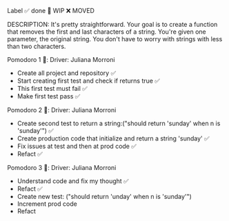 Label
✅ done 🚧 WIP ❌ MOVED

DESCRIPTION:
It's pretty straightforward. Your goal is to create a function that removes the first and last characters of a string. You're given one parameter, the original string. You don't have to worry with strings with less than two characters.

Pomodoro 1 🍅: Driver: Juliana Morroni
- Create all project and repository ✅
- Start creating first test and check if returns true ✅
- This first test must fail ✅
- Make first test pass ✅

Pomodoro 2 🍅: Driver: Juliana Morroni
- Create second test to return a string:("should return 'sunday' when n is 'sunday'") ✅
- Create production code that initialize and return a string 'sunday' ✅
- Fix issues at test and then at prod code ✅
- Refact ✅

Pomodoro 3 🍅: Driver: Juliana Morroni
- Understand code and fix my thought ✅
- Refact ✅
- Create new test: ("should return 'unday' when n is 'sunday'")
- Increment prod code
- Refact

